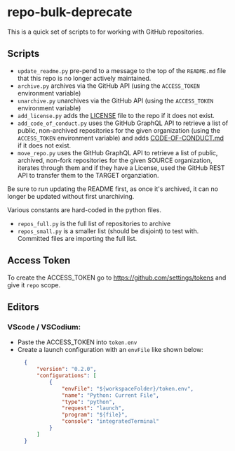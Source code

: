 # repo-bulk-deprecate
This is a quick set of scripts to for working with GitHub repositories.

## Scripts
* `update_readme.py` pre-pend to a message to the top of the `README.md` file that this repo is no longer actively maintained.
* `archive.py` archives via the GitHub API (using the `ACCESS_TOKEN` environment variable)
* `unarchive.py` unarchives via the GitHub API (using the `ACCESS_TOKEN` environment variable)
* `add_license.py` adds the [LICENSE](LICENSE) file to the repo if it does not exist.
* `add_code_of_conduct.py` uses the GitHub GraphQL API to retrieve a list of public, non-archived repositories for the given organization (using the `ACCESS_TOKEN` environment variable) and adds [CODE-OF-CONDUCT.md](CODE-OF-CONDUCT.md) if it does not exist.
* `move_repo.py` uses the GitHub GraphQL API to retrieve a list of public, archived, non-fork repositories for the given SOURCE organization, iterates through them and if they have a License, used the GitHub REST API to transfer them to the TARGET organziation.

Be sure to run updating the README first, as once it's archived, it can no longer be updated
without first unarchiving.

Various constants are hard-coded in the python files.
* `repos_full.py` is the full list of repositories to archive
* `repos_small.py` is a smaller list (should be disjoint) to test with. Committed files are importing the full list.

## Access Token
To create the ACCESS_TOKEN go to https://github.com/settings/tokens and give it `repo` scope.

## Editors
### VScode / VSCodium:
- Paste the ACCESS_TOKEN into `token.env`
- Create a launch configuration with an `envFile` like shown below:
  ```json
    {
        "version": "0.2.0",
        "configurations": [
            {
                "envFile": "${workspaceFolder}/token.env",
                "name": "Python: Current File",
                "type": "python",
                "request": "launch",
                "program": "${file}",
                "console": "integratedTerminal"
            }
        ]
    }
  ```
